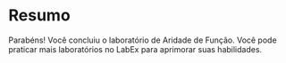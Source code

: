 # Resumo

Parabéns! Você concluiu o laboratório de Aridade de Função. Você pode praticar mais laboratórios no LabEx para aprimorar suas habilidades.
